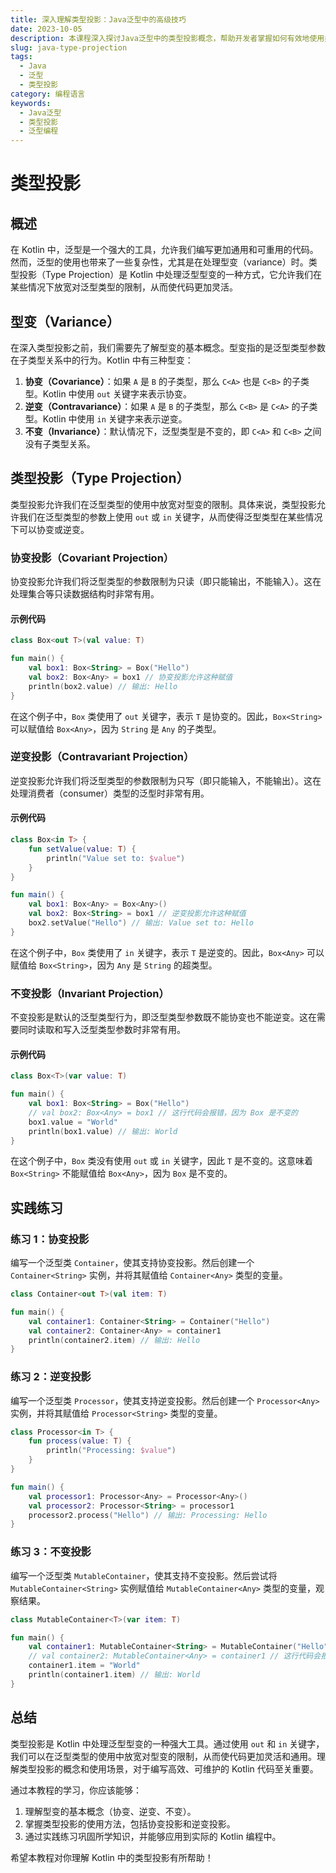 ```yaml
---
title: 深入理解类型投影：Java泛型中的高级技巧
date: 2023-10-05
description: 本课程深入探讨Java泛型中的类型投影概念，帮助开发者掌握如何有效地使用类型投影来提高代码的灵活性和安全性。
slug: java-type-projection
tags:
  - Java
  - 泛型
  - 类型投影
category: 编程语言
keywords:
  - Java泛型
  - 类型投影
  - 泛型编程
---
```


# 类型投影

## 概述

在 Kotlin 中，泛型是一个强大的工具，允许我们编写更加通用和可重用的代码。然而，泛型的使用也带来了一些复杂性，尤其是在处理型变（variance）时。类型投影（Type Projection）是 Kotlin 中处理泛型型变的一种方式，它允许我们在某些情况下放宽对泛型类型的限制，从而使代码更加灵活。

## 型变（Variance）

在深入类型投影之前，我们需要先了解型变的基本概念。型变指的是泛型类型参数在子类型关系中的行为。Kotlin 中有三种型变：

1. **协变（Covariance）**：如果 `A` 是 `B` 的子类型，那么 `C<A>` 也是 `C<B>` 的子类型。Kotlin 中使用 `out` 关键字来表示协变。
2. **逆变（Contravariance）**：如果 `A` 是 `B` 的子类型，那么 `C<B>` 是 `C<A>` 的子类型。Kotlin 中使用 `in` 关键字来表示逆变。
3. **不变（Invariance）**：默认情况下，泛型类型是不变的，即 `C<A>` 和 `C<B>` 之间没有子类型关系。

## 类型投影（Type Projection）

类型投影允许我们在泛型类型的使用中放宽对型变的限制。具体来说，类型投影允许我们在泛型类型的参数上使用 `out` 或 `in` 关键字，从而使得泛型类型在某些情况下可以协变或逆变。

### 协变投影（Covariant Projection）

协变投影允许我们将泛型类型的参数限制为只读（即只能输出，不能输入）。这在处理集合等只读数据结构时非常有用。

#### 示例代码

```kotlin
class Box<out T>(val value: T)

fun main() {
    val box1: Box<String> = Box("Hello")
    val box2: Box<Any> = box1 // 协变投影允许这种赋值
    println(box2.value) // 输出: Hello
}
```

在这个例子中，`Box` 类使用了 `out` 关键字，表示 `T` 是协变的。因此，`Box<String>` 可以赋值给 `Box<Any>`，因为 `String` 是 `Any` 的子类型。

### 逆变投影（Contravariant Projection）

逆变投影允许我们将泛型类型的参数限制为只写（即只能输入，不能输出）。这在处理消费者（consumer）类型的泛型时非常有用。

#### 示例代码

```kotlin
class Box<in T> {
    fun setValue(value: T) {
        println("Value set to: $value")
    }
}

fun main() {
    val box1: Box<Any> = Box<Any>()
    val box2: Box<String> = box1 // 逆变投影允许这种赋值
    box2.setValue("Hello") // 输出: Value set to: Hello
}
```

在这个例子中，`Box` 类使用了 `in` 关键字，表示 `T` 是逆变的。因此，`Box<Any>` 可以赋值给 `Box<String>`，因为 `Any` 是 `String` 的超类型。

### 不变投影（Invariant Projection）

不变投影是默认的泛型类型行为，即泛型类型参数既不能协变也不能逆变。这在需要同时读取和写入泛型类型参数时非常有用。

#### 示例代码

```kotlin
class Box<T>(var value: T)

fun main() {
    val box1: Box<String> = Box("Hello")
    // val box2: Box<Any> = box1 // 这行代码会报错，因为 Box 是不变的
    box1.value = "World"
    println(box1.value) // 输出: World
}
```

在这个例子中，`Box` 类没有使用 `out` 或 `in` 关键字，因此 `T` 是不变的。这意味着 `Box<String>` 不能赋值给 `Box<Any>`，因为 `Box` 是不变的。

## 实践练习

### 练习 1：协变投影

编写一个泛型类 `Container`，使其支持协变投影。然后创建一个 `Container<String>` 实例，并将其赋值给 `Container<Any>` 类型的变量。

```kotlin
class Container<out T>(val item: T)

fun main() {
    val container1: Container<String> = Container("Hello")
    val container2: Container<Any> = container1
    println(container2.item) // 输出: Hello
}
```

### 练习 2：逆变投影

编写一个泛型类 `Processor`，使其支持逆变投影。然后创建一个 `Processor<Any>` 实例，并将其赋值给 `Processor<String>` 类型的变量。

```kotlin
class Processor<in T> {
    fun process(value: T) {
        println("Processing: $value")
    }
}

fun main() {
    val processor1: Processor<Any> = Processor<Any>()
    val processor2: Processor<String> = processor1
    processor2.process("Hello") // 输出: Processing: Hello
}
```

### 练习 3：不变投影

编写一个泛型类 `MutableContainer`，使其支持不变投影。然后尝试将 `MutableContainer<String>` 实例赋值给 `MutableContainer<Any>` 类型的变量，观察结果。

```kotlin
class MutableContainer<T>(var item: T)

fun main() {
    val container1: MutableContainer<String> = MutableContainer("Hello")
    // val container2: MutableContainer<Any> = container1 // 这行代码会报错，因为 MutableContainer 是不变的
    container1.item = "World"
    println(container1.item) // 输出: World
}
```

## 总结

类型投影是 Kotlin 中处理泛型型变的一种强大工具。通过使用 `out` 和 `in` 关键字，我们可以在泛型类型的使用中放宽对型变的限制，从而使代码更加灵活和通用。理解类型投影的概念和使用场景，对于编写高效、可维护的 Kotlin 代码至关重要。

通过本教程的学习，你应该能够：

1. 理解型变的基本概念（协变、逆变、不变）。
2. 掌握类型投影的使用方法，包括协变投影和逆变投影。
3. 通过实践练习巩固所学知识，并能够应用到实际的 Kotlin 编程中。

希望本教程对你理解 Kotlin 中的类型投影有所帮助！